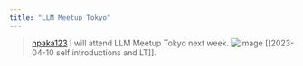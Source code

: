 ```yaml
---
title: "LLM Meetup Tokyo"
---
```


> [npaka123](https://twitter.com/npaka123/status/1643478331512492033) I will attend LLM Meetup Tokyo next week.
>  ![image](https://pbs.twimg.com/card_img/1641079402430881792/eHGFgpqt?format=png&name=medium#.png)
[[2023-04-10 self introductions and LT]].
